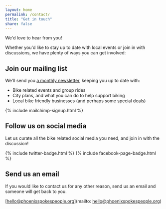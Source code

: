 ```yaml
---
layout: home
permalink: /contact/
title: "Get in touch"
share: false
---
```


We'd love to hear from you!

Whether you'd like to stay up to date with local events
or join in  with discussions,
we have plenty of ways you can get involved:

## Join our mailing list

We'll send you [a monthly newsletter](http://psp.bike/newsletter), keeping you up to date with:

* Bike related events and group rides
* City plans, and what you can do to help support biking
* Local bike friendly businesses (and perhaps some special deals)

{% include mailchimp-signup.html %}

## Follow us on social media

Let us curate all the bike related social media you need,
and join in with the discussion!

{% include twitter-badge.html %}
{% include facebook-page-badge.html %}


## Send us an email

If you would like to contact us for any other reason,
send us an email and someone will get back to you.

[hello@phoenixspokespeople.org](mailto: hello@phoenixspokespeople.org)
